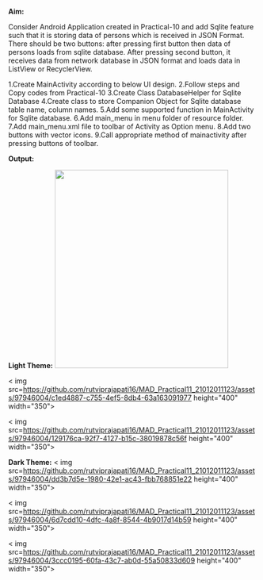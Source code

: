 **Aim:**

Consider Android Application created in Practical-10 and add Sqlite feature such that it is storing data of persons which is received in JSON Format. There should be two buttons: after pressing first button then data of persons loads from sqlite database. After pressing second button, it receives data from network database in JSON format and loads data in ListView or RecyclerView.

1.Create MainActivity according to below UI design.
2.Follow steps and Copy codes from Practical-10
3.Create Class DatabaseHelper for Sqlite Database
4.Create class to store Companion Object for Sqlite database table name, column names.
5.Add some supported function in MainActivity for Sqlite database.
6.Add main_menu in menu folder of resource folder.
7.Add main_menu.xml file to toolbar of Activity as Option menu.
8.Add two buttons with vector icons.
9.Call appropriate method of mainactivity after pressing buttons of toolbar.

**Output:**

**Light Theme:**
<img src=https://github.com/rutviprajapati16/MAD_Practical11_21012011123/assets/97946004/eb03fee5-69e8-4d00-9a64-050b0478750b height="400" width="350">

< img src=https://github.com/rutviprajapati16/MAD_Practical11_21012011123/assets/97946004/c1ed4887-c755-4ef5-8db4-63a163091977 height="400" width="350">

< img src=https://github.com/rutviprajapati16/MAD_Practical11_21012011123/assets/97946004/129176ca-92f7-4127-b15c-38019878c56f height="400" width="350">






**Dark Theme:**
< img src=https://github.com/rutviprajapati16/MAD_Practical11_21012011123/assets/97946004/dd3b7d5e-1980-42e1-ac43-fbb768851e22 height="400" width="350">

< img src=https://github.com/rutviprajapati16/MAD_Practical11_21012011123/assets/97946004/6d7cdd10-4dfc-4a8f-8544-4b9017d14b59 height="400" width="350">

< img src=https://github.com/rutviprajapati16/MAD_Practical11_21012011123/assets/97946004/3ccc0195-60fa-43c7-ab0d-55a50833d609 height="400" width="350">





